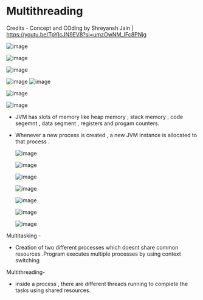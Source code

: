 <h1>Multithreading </h1>

Credits - Concept and COding by Shreyansh Jain | https://youtu.be/TpYIcJN9EV8?si=umzOwNM_IFc8PNjg

![image](https://github.com/user-attachments/assets/137e8e23-c98c-4bc8-b21d-5201ee6f01f9)

![image](https://github.com/user-attachments/assets/a8a39d8f-60f8-4d05-a7f8-9d33c1839848)

![image](https://github.com/user-attachments/assets/c1b13e6d-6d86-4344-8bd9-2e1dacaf4f3c)

![image](https://github.com/user-attachments/assets/cf7de84e-0425-45cd-aa5c-cf6ae549026b)
![image](https://github.com/user-attachments/assets/34152335-bd23-4545-8692-51b018c2f4e3)

![image](https://github.com/user-attachments/assets/e84527c5-bdbd-4a65-98d8-e4818f68be25)

![image](https://github.com/user-attachments/assets/baf5c9b3-33f5-442d-98c6-b3fc9e76609e)

- JVM has slots of memory like heap memory , stack memory , code segemnt , data segment , registers and progam counters.
- Whenever a new process is created , a new JVM instance is allocated to that process .
  
  ![image](https://github.com/user-attachments/assets/6155c375-76f0-498a-b8ad-fe8993390aac)

  ![image](https://github.com/user-attachments/assets/5a1900e9-86fe-4244-97f2-17fed474606a)


  ![image](https://github.com/user-attachments/assets/a1abc151-1068-46e5-91d6-b0dd2c018594)

  ![image](https://github.com/user-attachments/assets/4fc350e8-913a-4982-a50c-3970690871b3)

  ![image](https://github.com/user-attachments/assets/c3678235-7d63-4172-b2ed-f8f696092859)

  ![image](https://github.com/user-attachments/assets/966afe3f-7c7d-4b5d-84f4-873f488b3754)

  ![image](https://github.com/user-attachments/assets/bdd52519-a7ee-4314-894e-544b3c2a3f5a)

Multitasking - 
- Creation of two different processes which doesnt share common resources .Program executes multiple processes by 
using context switching

Multithreading-
- inside a process , there are different threads running to complete the tasks using shared resources.















